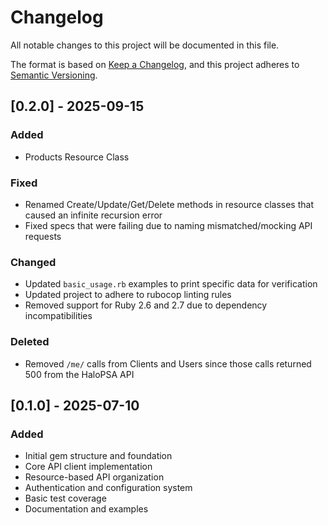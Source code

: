 # Changelog

All notable changes to this project will be documented in this file.

The format is based on [Keep a Changelog](https://keepachangelog.com/en/1.0.0/),
and this project adheres to [Semantic Versioning](https://semver.org/spec/v2.0.0.html).

## [0.2.0] - 2025-09-15

### Added
- Products Resource Class

### Fixed
- Renamed Create/Update/Get/Delete methods in resource classes that caused an infinite recursion error
- Fixed specs that were failing due to naming mismatched/mocking API requests

### Changed
- Updated `basic_usage.rb` examples to print specific data for verification
- Updated project to adhere to rubocop linting rules
- Removed support for Ruby 2.6 and 2.7 due to dependency incompatibilities

### Deleted
- Removed `/me/` calls from Clients and Users since those calls returned 500 from the HaloPSA API

## [0.1.0] - 2025-07-10

### Added

- Initial gem structure and foundation
- Core API client implementation
- Resource-based API organization
- Authentication and configuration system
- Basic test coverage
- Documentation and examples

